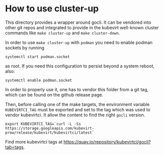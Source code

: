# How to use cluster-up

This directory provides a wrapper around gocli. It can be vendored into other
git repos and integrated to provide in the kubevirt well-known cluster commands
like `make cluster-up` and `make cluster-down`.

In order to use `make cluster-up` with `podman` you need to enable podman sockets by running 
```
systemctl start podman.socket
```
as root. If you need this configuration to persist beyond a system reboot, also:
```
systemctl enable podman.socket
```

In order to properly use it, one has to vendor this folder from a git tag,
which can be found on the github release page.

Then, before calling one of the make targets, the environment variable
`KUBEVIRTCI_TAG` must be exported and set to the tag which was used to vendor
kubevirtci. It allow the content to find the right `gocli` version.

```
export KUBEVIRTCI_TAG=`curl -L -Ss https://storage.googleapis.com/kubevirt-prow/release/kubevirt/kubevirtci/latest`
```

Find more kubevirtci tags at https://quay.io/repository/kubevirtci/gocli?tab=tags.
